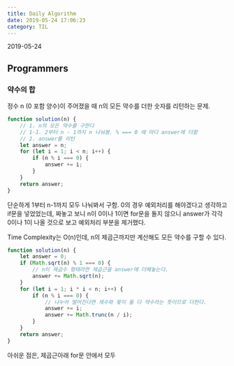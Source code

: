 ```yaml
---
title: Daily Algorithm
date: 2019-05-24 17:06:23
category: TIL
---
```

2019-05-24
## Programmers
### 약수의 합
정수 n (0 포함 양수)이 주어졌을 때 n의 모든 약수를 더한 숫자를 리턴하는 문제.
```js
function solution(n) {
    // 1. n의 모든 약수를 구한다
    // 1-1. 2부터 n - 1까지 n 나눠봄. % === 0 때 마다 answer에 더함
    // 2. answer를 리턴
    let answer = n;
    for (let i = 1; i < n; i++) {
        if (n % i === 0) {
            answer += i;
        }
    }
    return answer;
}
```
단순하게 1부터 n-1까지 모두 나눠봐서 구함.
0의 경우 예외처리를 해야겠다고 생각하고 if문을 넣었었는데, 짜놓고 보니 n이 0이나 1이면 for문을 돌지 않으니 answer가 각각 0이나 1이 나올 것으로 보고 예외처리 부분을 제거했다.

Time Complexity는 O(n)인데, n의 제곱근까지만 계산해도 모든 약수를 구할 수 있다.

```js
function solution(n) {
    let answer = 0;
    if (Math.sqrt(n) % 1 === 0) {
	    // n이 제곱수 형태라면 제곱근을 answer에 더해놓는다.
        answer += Math.sqrt(n);
    }
    for (let i = 1; i * i < n; i++) {
        if (n % i === 0) {
	        // 나누어 떨어진다면 제수와 몫이 둘 다 약수라는 뜻이므로 더한다.
            answer += i;
            answer += Math.trunc(n / i);
        }
    }
    return answer;
}
```
아쉬운 점은, 제곱근아래 for문 안에서 모두 
<!--stackedit_data:
eyJoaXN0b3J5IjpbMTc1MDkzMzU1NiwxMDAyMTcyNiwtNjIxMD
M0OTExXX0=
-->
